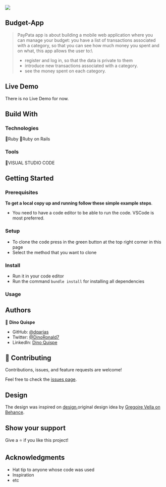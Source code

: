 ![](https://img.shields.io/badge/Microverse-blueviolet)

## Budget-App 

> PayPata app is about building a mobile web application where you can manage your budget: you have a list of transactions associated with a category, so that you can see how much money you spent and on what, this app allows the user to:\
> - register and log in, so that the data is private to them
> - introduce new transactions associated with a category.
> - see the money spent on each category.

## Live Demo

There is no Live Demo for now.

## Build With

### Technologies

🔷Ruby
🔷Ruby on Rails


### Tools

💠VISUAL STUDIO CODE

## Getting Started

### Prerequisites

**To get a local copy up and running follow these simple example steps**.

- You need to have a code editor to be able to run the code. VSCode is most preferred.

### Setup

- To clone the code press in the green button at the top right corner in this page
- Select the method that you want to clone

### Install

- Run it in your code editor
- Run the command `bundle install` for installing all dependencies

### Usage

## Authors

👤 **Dino Quispe**

- GitHub: [@dqarias](https://github.com/dqarias)
- Twitter: [@DinoRonald7](https://twitter.com/DinoRonald7?t=Zanx9DXMEG9C_PNF3woZFg&s=08)
- LinkedIn: [Dino Quispe](https://www.linkedin.com/in/dino-ronald-quispe-arias/)

## 🤝 Contributing

Contributions, issues, and feature requests are welcome!

Feel free to check the [issues page](../../issues/).

## Design

The design was inspired on [design](https://www.behance.net/gallery/19759151/Snapscan-iOs-design-and-branding?tracking_source=),original design idea by [Gregoire Vella on Behance](https://www.behance.net/gregoirevella).

## Show your support

Give a ⭐️ if you like this project!

## Acknowledgments

- Hat tip to anyone whose code was used
- Inspiration
- etc



